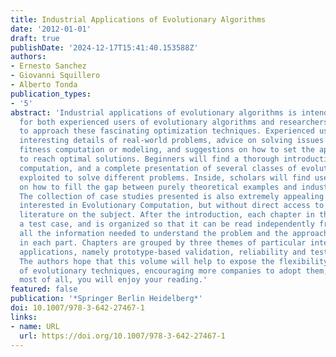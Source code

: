 ```yaml
---
title: Industrial Applications of Evolutionary Algorithms
date: '2012-01-01'
draft: true
publishDate: '2024-12-17T15:41:40.153588Z'
authors:
- Ernesto Sanchez
- Giovanni Squillero
- Alberto Tonda
publication_types:
- '5'
abstract: 'Industrial applications of evolutionary algorithms is intended as a resource
  for both experienced users of evolutionary algorithms and researchers that are beginning
  to approach these fascinating optimization techniques. Experienced users will find
  interesting details of real-world problems, advice on solving issues related to
  fitness computation or modeling, and suggestions on how to set the appropriate parameters
  to reach optimal solutions. Beginners will find a thorough introduction to evolutionary
  computation, and a complete presentation of several classes of evolutionary algorithms
  exploited to solve different problems. Inside, scholars will find useful examples
  on how to fill the gap between purely theoretical examples and industrial problems.
  The collection of case studies presented is also extremely appealing for anyone
  interested in Evolutionary Computation, but without direct access to extensive technical
  literature on the subject. After the introduction, each chapter in the book presents
  a test case, and is organized so that it can be read independently from the rest:
  all the information needed to understand the problem and the approach is reported
  in each part. Chapters are grouped by three themes of particular interest for real-world
  applications, namely prototype-based validation, reliability and test generation.
  The authors hope that this volume will help to expose the flexibility and efficiency
  of evolutionary techniques, encouraging more companies to adopt them; and that,
  most of all, you will enjoy your reading.'
featured: false
publication: '*Springer Berlin Heidelberg*'
doi: 10.1007/978-3-642-27467-1
links:
- name: URL
  url: https://doi.org/10.1007/978-3-642-27467-1
---
```


